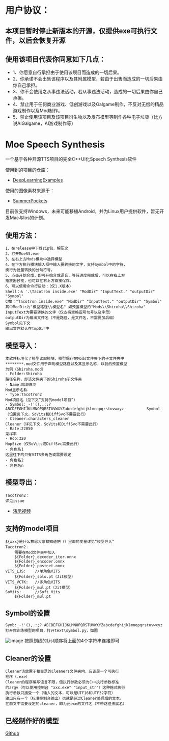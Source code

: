 # 用户协议：
## 本项目暂时停止新版本的开源，仅提供exe可执行文件，以后会恢复开源

## 使用该项目代表你同意如下几点：
- 1、你愿意自行承担由于使用该项目而造成的一切后果。
- 2、你承诺不会出售该程序以及其附属模型，若由于出售而造成的一切后果由你自己承担。
- 3、你不会使用之从事违法活动，若从事违法活动，造成的一切后果由你自己承担。
- 4、禁止用于任何商业游戏、低创游戏以及Galgame制作，不反对无偿的精品游戏制作以及Mod制作。
- 5、禁止使用该项目及该项目衍生物以及发布模型等制作各种电子垃圾（比方说AIGalgame，AI游戏制作等）

# Moe Speech Synthesis
一个基于各种开源TTS项目的完全C++UI化Speech Synthesis软件

使用到的项目的仓库：
- [DeepLearningExamples](https://github.com/NVIDIA/DeepLearningExamples)

使用的图像素材来源于：
- [SummerPockets](http://key.visualarts.gr.jp/summer/)

目前仅支持Windows，未来可能移植Android，并为Linux用户提供软件，暂无开发Mac与Ios的计划。

## 使用方法：
    1、在release中下载zip包，解压之
    2、打开MoeSS.exe
    3、在右上方Mods模块中选择模型
    4、在下方执行模块输入框中输入要转换的文字，支持Symbol中的字符，
    换行为批量转换的分句符号。
    5、点击开始合成，即可开始合成语音，等待进度完成后，可以在右上方
    播放器预览，也可以在右上方直接保存。
    6、可以使用命令行启动：（仅1.X版本）
    Shell：& '.\Tacotron inside.exe' "ModDir" "InputText." "outputDir" "Symbol"
    CMD："Tacotron inside.exe" "ModDir" "InputText." "outputDir" "Symbol"
    其中ModDir为"模型路径\\模型名" 如预置模型的"Mods\\Shiroha\\Shiroha"
    InputText为需要转换的文字（仅支持空格逗号句号以及字母）
    outputDir为输出文件名（不是路径，是文件名，不需要加后缀）
    Symbol见下文
    输出文件默认在tmpDir中

## 模型导入：
    本软件标准化了模型读取模块，模型保存在Mods文件夹下的子文件夹中
    ********.mod文件用于声明模型路径以及其显示名称，以我的预置模型
    为例（Shiroha.mod）
    - Folder:Shiroha                                                                   路径名称，即该文件夹下的Shiroha子文件夹
    - Name:鸣濑白羽                                                                     Mod显示名称
    - Type:Tacotron2                                                                   Mod项目名（见下文“支持的model项目”）
    - Symbol:_-!'(),.:;? ABCDEFGHIJKLMNOPQRSTUVWXYZabcdefghijklmnopqrstuvwxyz          Symbol（设置见下文，SoVits和DiffSvc不需要此行）
    - Cleaner:characters_cleaner                                                       Cleaner（详见下文，SoVits和DiffSvc不需要此行）
    - Rate:22050                                                                       采样率
    - Hop:320                                                                          HopSize（仅SoVits或DiffSvc需要此行）
    - 角色名1                                                                           这里往下的只有VITS多角色或需要设定
    - 角色名2
    - 角色名n

## 模型导出：
    Tacotron2：
    详见issue

- [演示视频](https://www.bilibili.com/video/BV1AB4y1t783)

## 支持的model项目
    ${xxx}是什么意思大家都知道吧（）里面的变量详见“模型导入”
    Tacotron2：
        需要在Mod文件夹中加入 
        ${Folder}_decoder_iter.onnx 
        ${Folder}_encoder.onnx
        ${Folder}_postnet.onnx
    VITS_LJS:    //单角色VITS
        ${Folder}_solo.pt（Jit模型） 
    VITS_VCTK:   //多角色VITS
        ${Folder}_mul.pt（Jit模型）
    SoVits:      //Soft Vits
        ${Folder}_mul.pt
    
## Symbol的设置
    Symb:_-!'(),.:;? ABCDEFGHIJKLMNOPQRSTUVWXYZabcdefghijklmnopqrstuvwxyz
    打开你训练模型的项目，打开text\symbol.py，如图
![image](https://user-images.githubusercontent.com/40709280/183290732-dcb93323-1061-431b-aafa-c285a3ec5e82.png)
    按照划线的List顺序将上面的4个字符串连接即可

## Cleaner的设置
    Cleaner请放置于根目录的Cleaners文件夹内，应该是一个可执行
    程序（.exe）
    Cleaner的程序编写语言不限，但执行参数必须为C++执行参数标准
    的argv（可以使用控制台 "xxx.exe" "input_str"）这种格式执行
    执行参数只接受一个（输入的文本，可以是UTF16和UTF32字符）
    输出只有一个（标准控制台输出）也就是经过Cleaner处理后的文本。
    在前文中需要设定的cleaner，即为此exe的文件名（不带路径拓展名）

## 已经制作好的模型
[Github](https://github.com/FujiwaraShirakana/ShirakanaTTSMods)
